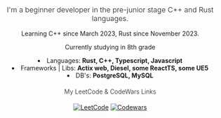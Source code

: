 <h3 align="center" style="font-weight: 300;"><em2>I'm a beginner developer in the pre-junior stage C++ and Rust languages.</em2></h3>

<section>
  <p align="center">Learning C++ since March 2023, Rust since November 2023.</p>
  <p align="center">Currently studying in 8th grade</p>
</section>

<section 
  style="margin: 10 auto; text-align: center;"
  align="center">
  <li>Languages: <strong>Rust, C++, Typescript, Javascript</strong> </li>
  <li>Frameworks | Libs: <strong>Actix web, Diesel, some ReactTS, some UE5</strong> </li>
  <li>DB's: <strong>PostgreSQL, MySQL</strong> </li>
</section>

<div align="center">
  <h4 style="font-weight: 300;"><em1>My LeetCode & CodeWars Links</em1></h4>
  <p align="center">
    <a href="https://www.leetcode.com/marktyrkba/"><img src="https://img.shields.io/badge/LeetCode-000000?style=for-the-badge&logo=LeetCode&logoColor=#d16c06" alt="LeetCode"></a>
    <a href="https://www.codewars.com/users/marktyrkba"><img src="https://img.shields.io/badge/Codewars-B1361E?style=for-the-badge&logo=codewars&logoColor=grey" alt="Codewars"></a>
  </p>
</div>
